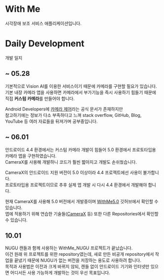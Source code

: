 # With Me

시각장애 보조 서비스 애플리케이션입니다.


# Daily Development
개발 일지

## ~ 05.28
기본적으로 Vision AI를 이용한 서비스이기 때문에 카메라를 구현할 필요가 있습니다.\
기본 내장 카메라 앱을 사용하면 카메라에서 부가기능을 즉시 사용하기 힘들기 때문에 직접 <b>커스텀 카메라</b>를 만들어야 합니다.

Android Developers에 [카메라 제어](https://developer.android.com/training/camera/cameradirect)라는 공식 문서가 존재하지만\
참고하기에는 정보가 다소 부족하다고 느껴 stack overflow, GitHub, Blog, YouTube 등 여러 자료들을 뒤져가며 공부중입니다.

## ~ 06.01
안드로이드 4.4 환경에서는 커스텀 카메라 개발이 힘들어 5.0 환경에서 프로토타입용 카메라 앱을 구현하였습니다.\
CameraX를 사용해 개발하니 코드가 훨씬 짧아지고 개발도 손쉬웠습니다.

CameraX의 안드로이드 지원 버전이 5.0 이상이라 4.4 프로젝트에선 사용이 불가합니다.\
프로토타입용 프로젝트이므로 추후 실제 앱 개발 시 다시 4.4 환경에서 개발해야 합니다.

현재 CameraX를 사용해 5.0 버전에서 개발중이며 [WithMe5.0](https://github.com/WhiteKr/WithMe5.0) 깃허브에서 확인할 수 있습니다.\
앱에 적용하기 위해 연습한 기술들([CameraX](https://github.com/WhiteKr/CameraX) 등) 또한 다른 Repositories에서 확인할 수 있습니다.


## 10.01
NUGU 캔들과 함께 사용하는 WithMe_NUGU 프로젝트가 끝났습니다.\
이건 원래 위 프로젝트를 위한 repository였는데, 새로 만든 비공개 repository에서 작업을 끝냈기 때문에 NUGU가 없는 버전을 저장하는 용도로 사용하려 합니다.\
목적과 사용법은 이전과 크게 바뀌지 않되, 캔들 없이 안드로이드 기기와 인터넷만 있으면 어디서든 사용 가능하게 개발하는 것이 우선 목표입니다.